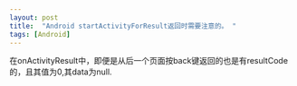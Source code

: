 ```yaml
---
layout: post
title:  "Android startActivityForResult返回时需要注意的。 "
tags: [Android]
---
```

在onActivityResult中，即便是从后一个页面按back键返回的也是有resultCode的，且其值为0,其data为null.
